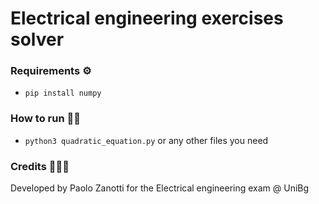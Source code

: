 # Electrical engineering exercises solver

### Requirements ⚙️

- `pip install numpy`

### How to run 🏃🏻

- `python3 quadratic_equation.py` or any other files you need

### Credits 🙋🏻‍♂️

Developed by Paolo Zanotti for the Electrical engineering exam @ UniBg
